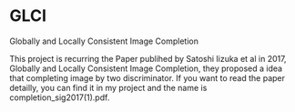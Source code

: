 # GLCI
Globally and Locally Consistent Image Completion

This project is recurring the Paper publihed by Satoshi Iizuka et al in 2017, Globally and Locally Consistent Image Completion, they proposed a idea that completing image by two discriminator. If you want to read the paper detailly, you can find it in my project and the name is completion_sig2017(1).pdf.

